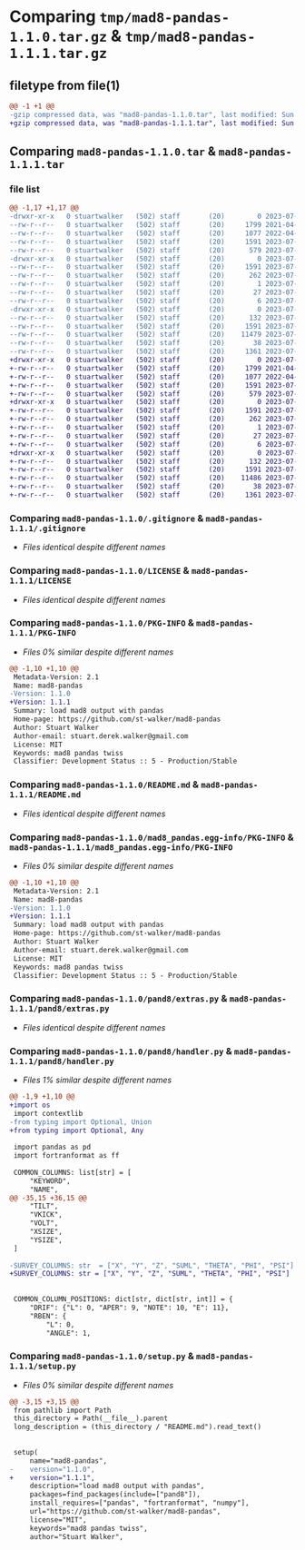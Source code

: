 # Comparing `tmp/mad8-pandas-1.1.0.tar.gz` & `tmp/mad8-pandas-1.1.1.tar.gz`

## filetype from file(1)

```diff
@@ -1 +1 @@
-gzip compressed data, was "mad8-pandas-1.1.0.tar", last modified: Sun Jul 16 13:06:15 2023, max compression
+gzip compressed data, was "mad8-pandas-1.1.1.tar", last modified: Sun Jul 16 13:12:32 2023, max compression
```

## Comparing `mad8-pandas-1.1.0.tar` & `mad8-pandas-1.1.1.tar`

### file list

```diff
@@ -1,17 +1,17 @@
-drwxr-xr-x   0 stuartwalker   (502) staff       (20)        0 2023-07-16 13:06:15.837801 mad8-pandas-1.1.0/
--rw-r--r--   0 stuartwalker   (502) staff       (20)     1799 2021-04-15 11:46:39.000000 mad8-pandas-1.1.0/.gitignore
--rw-r--r--   0 stuartwalker   (502) staff       (20)     1077 2022-04-12 18:55:32.000000 mad8-pandas-1.1.0/LICENSE
--rw-r--r--   0 stuartwalker   (502) staff       (20)     1591 2023-07-16 13:06:15.837627 mad8-pandas-1.1.0/PKG-INFO
--rw-r--r--   0 stuartwalker   (502) staff       (20)      579 2023-07-16 13:05:43.000000 mad8-pandas-1.1.0/README.md
-drwxr-xr-x   0 stuartwalker   (502) staff       (20)        0 2023-07-16 13:06:15.835472 mad8-pandas-1.1.0/mad8_pandas.egg-info/
--rw-r--r--   0 stuartwalker   (502) staff       (20)     1591 2023-07-16 13:06:15.000000 mad8-pandas-1.1.0/mad8_pandas.egg-info/PKG-INFO
--rw-r--r--   0 stuartwalker   (502) staff       (20)      262 2023-07-16 13:06:15.000000 mad8-pandas-1.1.0/mad8_pandas.egg-info/SOURCES.txt
--rw-r--r--   0 stuartwalker   (502) staff       (20)        1 2023-07-16 13:06:15.000000 mad8-pandas-1.1.0/mad8_pandas.egg-info/dependency_links.txt
--rw-r--r--   0 stuartwalker   (502) staff       (20)       27 2023-07-16 13:06:15.000000 mad8-pandas-1.1.0/mad8_pandas.egg-info/requires.txt
--rw-r--r--   0 stuartwalker   (502) staff       (20)        6 2023-07-16 13:06:15.000000 mad8-pandas-1.1.0/mad8_pandas.egg-info/top_level.txt
-drwxr-xr-x   0 stuartwalker   (502) staff       (20)        0 2023-07-16 13:06:15.837393 mad8-pandas-1.1.0/pand8/
--rw-r--r--   0 stuartwalker   (502) staff       (20)      132 2023-07-16 12:58:36.000000 mad8-pandas-1.1.0/pand8/__init__.py
--rw-r--r--   0 stuartwalker   (502) staff       (20)     1591 2023-07-16 12:35:34.000000 mad8-pandas-1.1.0/pand8/extras.py
--rw-r--r--   0 stuartwalker   (502) staff       (20)    11479 2023-07-16 13:04:32.000000 mad8-pandas-1.1.0/pand8/handler.py
--rw-r--r--   0 stuartwalker   (502) staff       (20)       38 2023-07-16 13:06:15.837849 mad8-pandas-1.1.0/setup.cfg
--rw-r--r--   0 stuartwalker   (502) staff       (20)     1361 2023-07-16 13:04:46.000000 mad8-pandas-1.1.0/setup.py
+drwxr-xr-x   0 stuartwalker   (502) staff       (20)        0 2023-07-16 13:12:32.568060 mad8-pandas-1.1.1/
+-rw-r--r--   0 stuartwalker   (502) staff       (20)     1799 2021-04-15 11:46:39.000000 mad8-pandas-1.1.1/.gitignore
+-rw-r--r--   0 stuartwalker   (502) staff       (20)     1077 2022-04-12 18:55:32.000000 mad8-pandas-1.1.1/LICENSE
+-rw-r--r--   0 stuartwalker   (502) staff       (20)     1591 2023-07-16 13:12:32.567736 mad8-pandas-1.1.1/PKG-INFO
+-rw-r--r--   0 stuartwalker   (502) staff       (20)      579 2023-07-16 13:05:43.000000 mad8-pandas-1.1.1/README.md
+drwxr-xr-x   0 stuartwalker   (502) staff       (20)        0 2023-07-16 13:12:32.566270 mad8-pandas-1.1.1/mad8_pandas.egg-info/
+-rw-r--r--   0 stuartwalker   (502) staff       (20)     1591 2023-07-16 13:12:32.000000 mad8-pandas-1.1.1/mad8_pandas.egg-info/PKG-INFO
+-rw-r--r--   0 stuartwalker   (502) staff       (20)      262 2023-07-16 13:12:32.000000 mad8-pandas-1.1.1/mad8_pandas.egg-info/SOURCES.txt
+-rw-r--r--   0 stuartwalker   (502) staff       (20)        1 2023-07-16 13:12:32.000000 mad8-pandas-1.1.1/mad8_pandas.egg-info/dependency_links.txt
+-rw-r--r--   0 stuartwalker   (502) staff       (20)       27 2023-07-16 13:12:32.000000 mad8-pandas-1.1.1/mad8_pandas.egg-info/requires.txt
+-rw-r--r--   0 stuartwalker   (502) staff       (20)        6 2023-07-16 13:12:32.000000 mad8-pandas-1.1.1/mad8_pandas.egg-info/top_level.txt
+drwxr-xr-x   0 stuartwalker   (502) staff       (20)        0 2023-07-16 13:12:32.567365 mad8-pandas-1.1.1/pand8/
+-rw-r--r--   0 stuartwalker   (502) staff       (20)      132 2023-07-16 12:58:36.000000 mad8-pandas-1.1.1/pand8/__init__.py
+-rw-r--r--   0 stuartwalker   (502) staff       (20)     1591 2023-07-16 12:35:34.000000 mad8-pandas-1.1.1/pand8/extras.py
+-rw-r--r--   0 stuartwalker   (502) staff       (20)    11486 2023-07-16 13:10:24.000000 mad8-pandas-1.1.1/pand8/handler.py
+-rw-r--r--   0 stuartwalker   (502) staff       (20)       38 2023-07-16 13:12:32.568229 mad8-pandas-1.1.1/setup.cfg
+-rw-r--r--   0 stuartwalker   (502) staff       (20)     1361 2023-07-16 13:11:40.000000 mad8-pandas-1.1.1/setup.py
```

### Comparing `mad8-pandas-1.1.0/.gitignore` & `mad8-pandas-1.1.1/.gitignore`

 * *Files identical despite different names*

### Comparing `mad8-pandas-1.1.0/LICENSE` & `mad8-pandas-1.1.1/LICENSE`

 * *Files identical despite different names*

### Comparing `mad8-pandas-1.1.0/PKG-INFO` & `mad8-pandas-1.1.1/PKG-INFO`

 * *Files 0% similar despite different names*

```diff
@@ -1,10 +1,10 @@
 Metadata-Version: 2.1
 Name: mad8-pandas
-Version: 1.1.0
+Version: 1.1.1
 Summary: load mad8 output with pandas
 Home-page: https://github.com/st-walker/mad8-pandas
 Author: Stuart Walker
 Author-email: stuart.derek.walker@gmail.com
 License: MIT
 Keywords: mad8 pandas twiss
 Classifier: Development Status :: 5 - Production/Stable
```

### Comparing `mad8-pandas-1.1.0/README.md` & `mad8-pandas-1.1.1/README.md`

 * *Files identical despite different names*

### Comparing `mad8-pandas-1.1.0/mad8_pandas.egg-info/PKG-INFO` & `mad8-pandas-1.1.1/mad8_pandas.egg-info/PKG-INFO`

 * *Files 0% similar despite different names*

```diff
@@ -1,10 +1,10 @@
 Metadata-Version: 2.1
 Name: mad8-pandas
-Version: 1.1.0
+Version: 1.1.1
 Summary: load mad8 output with pandas
 Home-page: https://github.com/st-walker/mad8-pandas
 Author: Stuart Walker
 Author-email: stuart.derek.walker@gmail.com
 License: MIT
 Keywords: mad8 pandas twiss
 Classifier: Development Status :: 5 - Production/Stable
```

### Comparing `mad8-pandas-1.1.0/pand8/extras.py` & `mad8-pandas-1.1.1/pand8/extras.py`

 * *Files identical despite different names*

### Comparing `mad8-pandas-1.1.0/pand8/handler.py` & `mad8-pandas-1.1.1/pand8/handler.py`

 * *Files 1% similar despite different names*

```diff
@@ -1,9 +1,10 @@
+import os
 import contextlib
-from typing import Optional, Union
+from typing import Optional, Any
 
 import pandas as pd
 import fortranformat as ff
 
 COMMON_COLUMNS: list[str] = [
     "KEYWORD",
     "NAME",
@@ -35,15 +36,15 @@
     "TILT",
     "VKICK",
     "VOLT",
     "XSIZE",
     "YSIZE",
 ]
 
-SURVEY_COLUMNS: str  = ["X", "Y", "Z", "SUML", "THETA", "PHI", "PSI"]
+SURVEY_COLUMNS: str = ["X", "Y", "Z", "SUML", "THETA", "PHI", "PSI"]
 
 
 COMMON_COLUMN_POSITIONS: dict[str, dict[str, int]] = {
     "DRIF": {"L": 0, "APER": 9, "NOTE": 10, "E": 11},
     "RBEN": {
         "L": 0,
         "ANGLE": 1,
```

### Comparing `mad8-pandas-1.1.0/setup.py` & `mad8-pandas-1.1.1/setup.py`

 * *Files 0% similar despite different names*

```diff
@@ -3,15 +3,15 @@
 from pathlib import Path
 this_directory = Path(__file__).parent
 long_description = (this_directory / "README.md").read_text()
 
 
 setup(
     name="mad8-pandas",
-    version="1.1.0",
+    version="1.1.1",
     description="load mad8 output with pandas",
     packages=find_packages(include=["pand8"]),
     install_requires=["pandas", "fortranformat", "numpy"],
     url="https://github.com/st-walker/mad8-pandas",
     license="MIT",
     keywords="mad8 pandas twiss",
     author="Stuart Walker",
```

